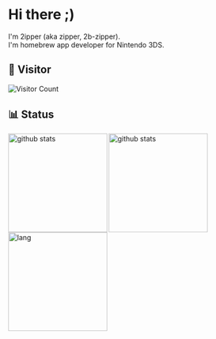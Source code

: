 # Hi there ;)
I'm 2ipper (aka zipper, 2b-zipper).    
I'm homebrew app developer for Nintendo 3DS.

## 🐾 Visitor
![Visitor Count](https://count.getloli.com/get/@:2b-zipper?theme=rule34)

## 📊 Status
<img align="left" alt="github stats" height="200px" src="https://github-profile-summary-cards.vercel.app/api/cards/profile-details?username=2b-zipper&theme=github_dark" />
<img align="left" alt="github stats" height="200px" src="https://github-readme-stats.vercel.app/api?username=2b-zipper&count_private=true&show_icons=true&theme=github_dark" />
<img align="left" alt="lang" height="200px" src="https://github-readme-stats.vercel.app/api/top-langs/?username=2b-zipper&theme=github_dark" />
